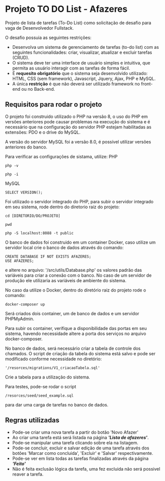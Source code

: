 # Projeto TO DO List - Afazeres #

Projeto de lista de tarefas (To-Do List) como solicitação de desafio para vaga de Desenvolvedor Fullstack.

O desafio possuia as seguintes restrições:

+ Desenvolva um sistema de gerenciamento de tarefas (to-do list) com as seguintes funcionalidades: criar, visualizar, atualizar e excluir tarefas (CRUD).
+ O sistema deve ter uma interface de usuário simples e intuitiva, que permita as usuário interagir com as tarefas de forma fácil.
+ É **requesito obrigatório** que o sistema seja desenvolvido utilizado: HTML, CSS (sem framework), Javascript, Jquery, Ajax, PHP e MySQL.
+ A única **restrição** é que não deverá ser utilizado framework no front-end ou no Back-end.

## Requisitos para rodar o projeto ##

O projeto foi construido utilizado o PHP na versão 8, o uso do PHP em versões anteriores pode causar problemas na
execução do sistema e é necessário que na configuração do servidor PHP estejam habilitadas as extensões: PDO e o drive do MySQL.

A versão do servidor MySQL foi a versão 8.0, é possível utilizar versões anteriores do banco.

Para verificar as configurações de sistama, utilize:
PHP
````shell
php -v

php -i
````
MySQL
````mysql
SELECT VERSION();
````

Foi utilizado o servidor integrado do PHP, para subir o servidor integrado em seu sistema, rode dentro do 
diretorio raiz do projeto:
````shell
cd [DIRETORIO/DO/PROJETO]

pwd

php -S localhost:8088 -t public
````
O banco de dados foi construido em um container Docker, caso utilize um servidor local crie o banco de dados através do 
comando:
````mysql
CREATE DATABASE IF NOT EXISTS AFAZERES;
USE AFAZERES;
````
e altere no arquivo: '/src/utils/Database.php' os valores padrão das variáveis para criar a conexão com o banco.
No caso de um servidor de produção ele utilizaria as variáveis de ambiente do sistema.

No caso da utilize o Docker, dentro do diretório raiz do projeto rode o comando:
````shell
docker-composer up
````
Será criados dois container, um de banco de dados e um servidor PHPMyAdmin.

Para subir os container, verifique a disponibilidade das portas em seu sistema, havendo necessidade altere a porta
dos serviços no arquivo docker-composer.

No banco de dados, será necessário criar a tabela de controle dos chamados. O script de criação da tabela do sistema
está salvo e pode ser modificado conforme necessidade no diretório: 
````
'/resorces/migrations/V1_criacaoTabela.sql'
````
Crie a tabela para a utilização do sistema.

Para testes, pode-se rodar o script 
````
/resorces/seed/seed_example.sql
````
para dar uma carga de tarefas no banco de dados.

## Regras utilizadas ##

+ Pode-se criar uma nova tarefa a partir do botão 'Novo Afazer'
+ Ao criar uma tarefa está será listada na página _**'Lista de afazeres'**_.
+ Pode-se manipular uma tarefa clicando sobre ela na listagem.
+ Pode-se concluir, excluir e salvar edição de uma tarefa através dos botões 'Marcar como concluida', 'Excluir' e 'Salvar' respectivamente.
+ Pode-se ver em lista todas as tarefas finalizadas através da página _**'Feito'**_
+ Não é feita exclusão lógica da tarefa, uma fez excluida não será possivel reaver a tarefa.

